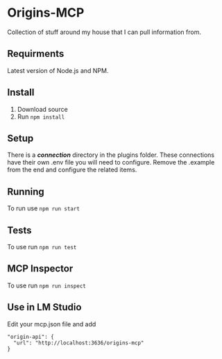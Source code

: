 # Origins-MCP
Collection of stuff around my house that I can pull information from. 

## Requirments
Latest version of Node.js and NPM.

## Install
1. Download source
2. Run ````npm install````

## Setup
There is a ***connection*** directory in the plugins folder. These connections have their own .env file you will need to configure. Remove the .example from the end and configure the related items.

## Running
To run use ````npm run start````

## Tests
To use run ````npm run test````

## MCP Inspector
To use run ````npm run inspect````

## Use in LM Studio
Edit your mcp.json file and add

    "origin-api": {
      "url": "http://localhost:3636/origins-mcp"
    }

